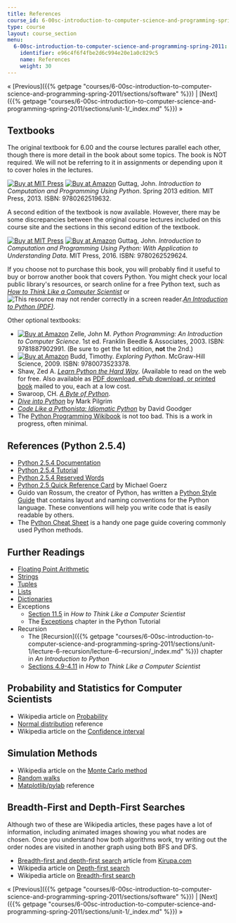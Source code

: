 ```yaml
---
title: References
course_id: 6-00sc-introduction-to-computer-science-and-programming-spring-2011
type: course
layout: course_section
menu:
  6-00sc-introduction-to-computer-science-and-programming-spring-2011:
    identifier: e96c4f6f4fbe2d6c994e20e1a0c829c5
    name: References
    weight: 30
---
```

« [Previous]({{% getpage "courses/6-00sc-introduction-to-computer-science-and-programming-spring-2011/sections/software" %}}) | [Next]({{% getpage "courses/6-00sc-introduction-to-computer-science-and-programming-spring-2011/sections/unit-1/_index.md" %}}) »

Textbooks
---------

The original textbook for 6.00 and the course lectures parallel each other, though there is more detail in the book about some topics. The book is NOT required. We will not be referring to it in assignments or depending upon it to cover holes in the lectures.

[![Buy at MIT Press](/images/mp_logo.gif)](https://mitpress.mit.edu/9780262519632) [![Buy at Amazon](/images/a_logo_17.gif)](https://www.amazon.com/dp/0262519631/ref=nosim/mitopencourse-20) Guttag, John. _Introduction to Computation and Programming Using Python_. Spring 2013 edition. MIT Press, 2013. ISBN: 9780262519632.

A second edition of the textbook is now available. However, there may be some discrepancies between the original course lectures included on this course site and the sections in this second edition of the textbook.

[![Buy at MIT Press](/images/mp_logo.gif)](https://mitpress.mit.edu/9780262529624) [![Buy at Amazon](/images/a_logo_17.gif)](https://www.amazon.com/dp/0262529629/ref=nosim/mitopencourse-20) Guttag, John. _Introduction to Computation and Programming Using Python: With Application to Understanding Data_. MIT Press, 2016. ISBN: 9780262529624.

If you choose not to purchase this book, you will probably find it useful to buy or borrow another book that covers Python. You might check your local public library's resources, or search online for a free Python text, such as [_How to Think Like a Computer Scientist_](http://www.greenteapress.com/thinkpython/html/index.html) or ![This resource may not render correctly in a screen reader.](/images/inacessible.gif)[_An Introduction to Python (PDF)_](http://tdc-www.harvard.edu/Python.pdf).

Other optional textbooks:

*   [![Buy at Amazon](/images/a_logo_17.gif)](http://www.amazon.com/exec/obidos/ASIN/1887902996/ref=nosim/mitopencourse-20) Zelle, John M. _Python Programming: An Introduction to Computer Science_. 1st ed. Franklin Beedle & Associates, 2003. ISBN: 9781887902991. (Be sure to get the 1st edition, **not** the 2nd.)
*   [![Buy at Amazon](/images/a_logo_17.gif)](http://www.amazon.com/exec/obidos/ASIN/0073523372/ref=nosim/mitopencourse-20) Budd, Timothy. _Exploring Python_. McGraw-Hill Science, 2009. ISBN: 9780073523378.
*   Shaw, Zed A. [_Learn Python the Hard Way_](http://learnpythonthehardway.org/book/). (Available to read on the web for free. Also available as [PDF download, ePub download, or printed book](http://learnpythonthehardway.org/) mailed to you, each at a low cost.
*   Swaroop, CH. [_A Byte of Python_](http://www.ibiblio.org/swaroopch/byteofpython/read/).
*   [_Dive into Python_](https://www.amazon.com/Dive-into-Python-Mark-Pilgrim/dp/1430224150) by Mark Pilgrim
*   [_Code Like a Pythonista: Idiomatic Python_](https://web.archive.org/web/20180129225229/http://python.net/~goodger/projects/pycon/2007/idiomatic/handout.html) by David Goodger
*   The [Python Programming Wikibook](http://en.wikibooks.org/wiki/Python_Programming) is not too bad. This is a work in progress, often minimal.

References (Python 2.5.4)
-------------------------

*   [Python 2.5.4 Documentation](http://www.python.org/doc/2.5.4/)
*   [Python 2.5.4 Tutorial](https://docs.python.org/release/2.5.4/tut/tut.html)
*   [Python 2.5.4 Reserved Words](https://docs.python.org/2.5/ref/keywords.html)
*   [Python 2.5 Quick Reference Card](http://michaelgoerz.net/refcards/#python25) by Michael Goerz
*   Guido van Rossum, the creator of Python, has written a [Python Style Guide](http://www.python.org/dev/peps/pep-0008/) that contains layout and naming conventions for the Python language. These conventions will help you write code that is easily readable by others.
*   The [Python Cheat Sheet](http://www.addedbytes.com/cheat-sheets/python-cheat-sheet/) is a handy one page guide covering commonly used Python methods.

Further Readings
----------------

*   [Floating Point Arithmetic](http://docs.python.org/tutorial/floatingpoint.html#tut-fp-issues)
*   [Strings](http://docs.python.org/library/string.html)
*   [Tuples](http://docs.python.org/tutorial/datastructures.html#tut-tuples)
*   [Lists](http://docs.python.org/tutorial/datastructures.html#more-on-lists)
*   [Dictionaries](http://docs.python.org/tutorial/datastructures.html#dictionaries)
*   Exceptions
    *   [Section 11.5](http://www.greenteapress.com/thinkpython/thinkCSpy/html/chap11.html) in _How to Think Like a Computer Scientist_
    *   The [Exceptions](http://docs.python.org/release/2.5.4/tut/node10.html) chapter in the Python Tutorial
*   Recursion
    *   The [Recursion]({{% getpage "courses/6-00sc-introduction-to-computer-science-and-programming-spring-2011/sections/unit-1/lecture-6-recursion/lecture-6-recursion/_index.md" %}}) chapter in _An Introduction to Python_
    *   [Sections 4.9-4.11](http://www.greenteapress.com/thinkpython/thinkCSpy/html/chap04.html) in _How to Think Like a Computer Scientist_

Probability and Statistics for Computer Scientists
--------------------------------------------------

*   Wikipedia article on [Probability](http://en.wikipedia.org/wiki/Probability)
*   [Normal distribution](http://www-stat.stanford.edu/~naras/jsm/NormalDensity/NormalDensity.html) reference
*   Wikipedia article on the [Confidence interval](http://en.wikipedia.org/wiki/Confidence_interval)

Simulation Methods
------------------

*   Wikipedia article on the [Monte Carlo method](http://en.wikipedia.org/wiki/Monte_Carlo_method)
*   [Random walks](http://www.chem.uoa.gr/applets/AppletSailor/Appl_Sailor2.html)
*   [Matplotlib/pylab](http://matplotlib.sourceforge.net/) reference

Breadth-First and Depth-First Searches
--------------------------------------

Although two of these are Wikipedia articles, these pages have a lot of information, including animated images showing you what nodes are chosen. Once you understand how both algorithms work, try writing out the order nodes are visited in another graph using both BFS and DFS.

*   [Breadth-first and depth-first search](http://www.kirupa.com/developer/actionscript/depth_breadth_search.htm) article from [Kirupa.com](http://www.kirupa.com/)
*   Wikipedia article on [Depth-first search](http://en.wikipedia.org/wiki/Depth-first_search)
*   Wikipedia article on [Breadth-first search](http://en.wikipedia.org/wiki/Breadth-first_search)

« [Previous]({{% getpage "courses/6-00sc-introduction-to-computer-science-and-programming-spring-2011/sections/software" %}}) | [Next]({{% getpage "courses/6-00sc-introduction-to-computer-science-and-programming-spring-2011/sections/unit-1/_index.md" %}}) »